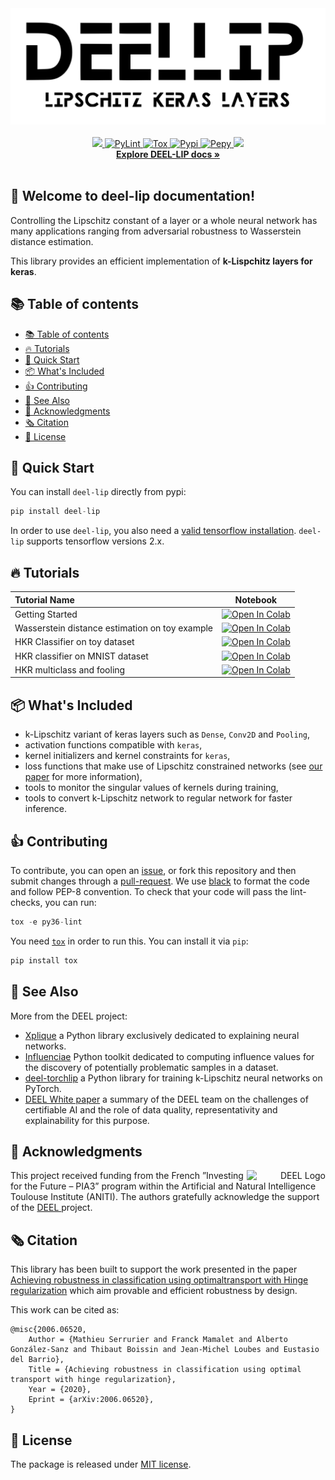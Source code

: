 <div align="center">
        <picture>
                <source media="(prefers-color-scheme: dark)" srcset="./docs/assets/logo_white.svg">
                <source media="(prefers-color-scheme: light)" srcset="./docs/assets/logo.svg">
                <img alt="Library Banner" src="./docs/assets/logo.svg">
        </picture>
</div>
<br>

<div align="center">
    <a href="#">
        <img src="https://img.shields.io/pypi/pyversions/deel-lip.svg">
    </a>
    <a href="https://github.com/deel-ai/deel-lip/actions/workflows/python-linters.yml">
        <img alt="PyLint" src="https://github.com/deel-ai/deel-lip/actions/workflows/python-linters.yml/badge.svg?branch=master">
    </a>
    <a href="https://github.com/deel-ai/deel-lip/actions/workflows/python-tests.yml">
        <img alt="Tox" src="https://github.com/deel-ai/deel-lip/actions/workflows/python-linters.yml/badge.svg?branch=master">
    </a>
    <a href="https://pypi.org/project/deel-lip">
        <img alt="Pypi" src="https://img.shields.io/pypi/v/deel-lip.svg">
    </a>
    <a href="https://pepy.tech/project/deel-lip">
        <img alt="Pepy" src="https://pepy.tech/badge/deel-lip">
    </a>
    <a href="#">
        <img src="https://img.shields.io/badge/License-MIT-efefef">
    </a>
    <br>
    <a href="https://deel-ai.github.io/deel-lip/"><strong>Explore DEEL-LIP docs »</strong></a>
</div>
<br>

## 👋 Welcome to deel-lip documentation!

Controlling the Lipschitz constant of a layer or a whole neural network
has many applications ranging from adversarial robustness to Wasserstein
distance estimation.

This library provides an efficient implementation of **k-Lispchitz
layers for keras**.

## 📚 Table of contents

- [📚 Table of contents](#-table-of-contents)
- [🔥 Tutorials](#-tutorials)
- [🚀 Quick Start](#-quick-start)
- [📦 What's Included](#-whats-included)
- [👍 Contributing](#-contributing)
- [👀 See Also](#-see-also)
- [🙏 Acknowledgments](#-acknowledgments)
- [🗞️ Citation](#-citation)
- [📝 License](#-license)

## 🚀 Quick Start

You can install ``deel-lip`` directly from pypi:

```python
pip install deel-lip
```

In order to use ``deel-lip``, you also need a [valid tensorflow
installation](https://www.tensorflow.org/install). ``deel-lip``
supports tensorflow versions 2.x.

## 🔥 Tutorials

| **Tutorial Name**           | Notebook                                                                                                                                                           |
| :-------------------------- | :----------------------------------------------------------------------------------------------------------------------------------------------------------------: |
| Getting Started             | [![Open In Colab](https://colab.research.google.com/assets/colab-badge.svg)](https://colab.research.google.com/github/deel-ai/deel-lip/blob/master/docs/notebooks/demo0.ipynb)            |
| Wasserstein distance estimation on toy example | [![Open In Colab](https://colab.research.google.com/assets/colab-badge.svg)](https://colab.research.google.com/github/deel-ai/deel-lip/blob/master/docs/notebooks/demo1.ipynb) |
| HKR Classifier on toy dataset | [![Open In Colab](https://colab.research.google.com/assets/colab-badge.svg)](https://colab.research.google.com/github/deel-ai/deel-lip/blob/master/docs/notebooks/demo2.ipynb) |
| HKR classifier on MNIST dataset | [![Open In Colab](https://colab.research.google.com/assets/colab-badge.svg)](https://colab.research.google.com/github/deel-ai/deel-lip/blob/master/docs/notebooks/demo3.ipynb) |
| HKR multiclass and fooling | [![Open In Colab](https://colab.research.google.com/assets/colab-badge.svg)](https://colab.research.google.com/github/deel-ai/deel-lip/blob/master/doc/notebooks/demo4.ipynb) |


## 📦 What's Included

*  k-Lipschitz variant of keras layers such as ``Dense``, ``Conv2D`` and
   ``Pooling``,
*  activation functions compatible with ``keras``,
*  kernel initializers and kernel constraints for ``keras``,
*  loss functions that make use of Lipschitz constrained networks (see
   [our paper](https://arxiv.org/abs/2006.06520) for more
   information),
*  tools to monitor the singular values of kernels during training,
*  tools to convert k-Lipschitz network to regular network for faster
   inference.

## 👍 Contributing

To contribute, you can open an
[issue](https://github.com/deel-ai/deel-lip/issues), or fork this
repository and then submit changes through a
[pull-request](https://github.com/deel-ai/deel-lip/pulls).
We use [black](https://pypi.org/project/black/) to format the code and follow PEP-8 convention.
To check that your code will pass the lint-checks, you can run:

```python
tox -e py36-lint
```

You need [`tox`](https://tox.readthedocs.io/en/latest/) in order to
run this. You can install it via `pip`:

```python
pip install tox
```

## 👀 See Also

More from the DEEL project:

- [Xplique](https://github.com/deel-ai/xplique) a Python library exclusively dedicated to explaining neural networks.
- [Influenciae](https://github.com/deel-ai/influenciae) Python toolkit dedicated to computing influence values for the discovery of potentially problematic samples in a dataset.
- [deel-torchlip](https://github.com/deel-ai/deel-torchlip) a Python library for training k-Lipschitz neural networks on PyTorch.
- [DEEL White paper](https://arxiv.org/abs/2103.10529) a summary of the DEEL team on the challenges of certifiable AI and the role of data quality, representativity and explainability for this purpose.

## 🙏 Acknowledgments

<div align="right">
  <picture>
    <source media="(prefers-color-scheme: dark)" srcset="https://share.deel.ai/apps/theming/image/logo?useSvg=1&v=10"  width="25%" align="right">
    <source media="(prefers-color-scheme: light)" srcset="https://www.deel.ai/wp-content/uploads/2021/05/logo-DEEL.png"  width="25%" align="right">
    <img alt="DEEL Logo" src="https://www.deel.ai/wp-content/uploads/2021/05/logo-DEEL.png" width="25%" align="right">
  </picture>
</div>
This project received funding from the French ”Investing for the Future – PIA3” program within the Artificial and Natural Intelligence Toulouse Institute (ANITI). The authors gratefully acknowledge the support of the <a href="https://www.deel.ai/"> DEEL </a> project.

## 🗞️ Citation

This library has been built to support the work presented in the paper
[Achieving robustness in classification using optimaltransport with
Hinge regularization](https://arxiv.org/abs/2006.06520) which aim
provable and efficient robustness by design.

This work can be cited as:

```
@misc{2006.06520,
    Author = {Mathieu Serrurier and Franck Mamalet and Alberto González-Sanz and Thibaut Boissin and Jean-Michel Loubes and Eustasio del Barrio},
    Title = {Achieving robustness in classification using optimal transport with hinge regularization},
    Year = {2020},
    Eprint = {arXiv:2006.06520},
}
```

## 📝 License

The package is released under <a href="https://choosealicense.com/licenses/mit"> MIT license</a>.
